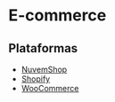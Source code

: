 # E-commerce

## Plataformas
- [NuvemShop](https://www.nuvemshop.com.br)
- [Shopify](https://www.shopify.com.br/)
- [WooCommerce](https://woocommerce.com/)
